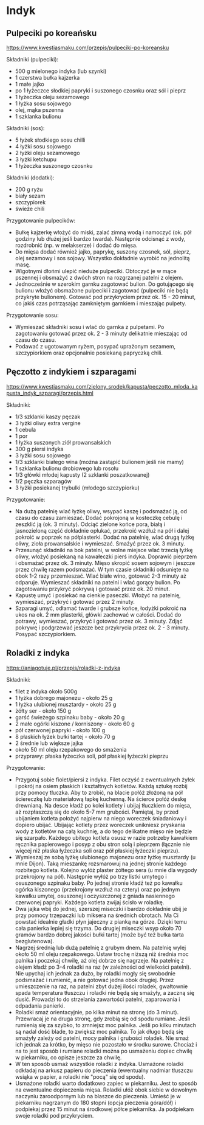 # Indyk

## Pulpeciki po koreańsku
https://www.kwestiasmaku.com/przepis/pulpeciki-po-koreansku

Składniki (pulpeciki):
* 500 g mielonego indyka (lub szynki)
* 1 czerstwa bułka kajzerka
* 1 małe jajko
* po 1 łyżeczce słodkiej papryki i suszonego czosnku oraz sól i pieprz
* 1 łyżeczka oleju sezamowego
* 1 łyżka sosu sojowego
* olej, mąka pszenna
* 1 szklanka bulionu

Składniki (sos):
* 5 łyżek słodkiego sosu chilli
* 4 łyżki sosu sojowego
* 2 łyżki oleju sezamowego
* 3 łyżki ketchupu
* 1 łyżeczka suszonego czosnku

Składniki (dodatki):
* 200 g ryżu
* biały sezam
* szczypiorek
* świeże chili

Przygotowanie pulpecików:
* Bułkę kajzerkę włożyć do miski, zalać zimną wodą i namoczyć (ok. pół godziny lub dłużej jeśli bardzo twarda). Następnie odcisnąć z wody, rozdrobnić (np. w melakserze) i dodać do mięsa.
* Do mięsa dodać również jajko, paprykę, suszony czosnek, sól, pieprz, olej sezamowy i sos sojowy. Wszystko dokładnie wyrobić na jednolitą masę.
* Wigotnymi dłońmi ulepić nieduże pulpeciki. Obtoczyć je w mące pszennej i obsmażyć z dwóch stron na rozgrzanej patelni z olejem.
* Jednocześnie w szerokim garnku zagotować bulion. Do gotującego się bulionu włożyć obsmażone pulpeciki i zagotować (pulpeciki nie będą przykryte bulionem). Gotować pod przykryciem przez ok. 15 - 20 minut, co jakiś czas potrząsając zamkniętym garnkiem i mieszając pulpety.

Przygotowanie sosu:
* Wymieszać składniki sosu i wlać do garnka z pulpetami. Po zagotowaniu gotować przez ok. 2 - 3 minuty delikatnie mieszając od czasu do czasu.
* Podawać z ugotowanym ryżem, posypać uprażonym sezamem, szczypiorkiem oraz opcjonalnie posiekaną papryczką chili.

## Pęczotto z indykiem i szparagami
https://www.kwestiasmaku.com/zielony_srodek/kapusta/peczotto_mloda_kapusta_indyk_szparagi/przepis.html

Składniki:
* 1/3 szklanki kaszy pęczak
* 3 łyżki oliwy extra vergine
* 1 cebula
* 1 por
* 1 łyżka suszonych ziół prowansalskich
* 300 g piersi indyka
* 3 łyżki sosu sojowego
* 1/3 szklanki białego wina (można zastąpić bulionem jeśli nie mamy)
* 1 szklanka bulionu drobiowego lub rosołu
* 1/3 główki młodej kapusty (2 szklanki poszatkowanej)
* 1/2 pęczka szparagów
* 3 łyżki posiekanej trybulki (młodego szczypiorku)

Przygotowanie:
* Na dużą patelnię wlać łyżkę oliwy, wsypać kaszę i podsmażać ją, od czasu do czasu zamieszać. Dodać pokrojoną w kosteczkę cebulę i zeszklić ją (ok. 3 minuty). Odciąć zielone końce pora, białą i jasnozieloną część dokładnie opłukać, przekroić wzdłuż na pół i dalej pokroić w poprzek na półplasterki. Dodać na patelnię, wlać drugą łyżkę oliwy, zioła prowansalskie i wymieszać. Smażyć przez ok. 3 minuty.
* Przesunąć składniki na bok patelni, w wolne miejsce wlać trzecią łyżkę oliwy, włożyć posiekaną na kawałeczki pierś indyka. Doprawić pieprzem i obsmażać przez ok. 3 minuty. Mięso skropić sosem sojowym i jeszcze przez chwilę razem podsmażać. W tym czasie składniki odsunięte na obok 1-2 razy przemieszać. Wlać białe wino, gotować 2-3 minuty aż odparuje. Wymieszać składniki na patelni i wlać gorący bulion. Po zagotowaniu przykryć pokrywą i gotować przez ok. 20 minut.
* Kapustę umyć i posiekać na cienkie paseczki. Włożyć na patelnię, wymieszać, przykryć i gotować przez 2 minuty.
* Szparagi umyć, odłamać twarde i grubsze końce, łodyżki pokroić na ukos na ok. 2 mm plasterki, główki zachować w całości. Dodać do potrawy, wymieszać, przykryć i gotować przez ok. 3 minuty. Zdjąć pokrywę i podgrzewać jeszcze bez przykrycia przez ok. 2 - 3 minuty. Posypać szczypiorkiem.

## Roladki z indyka
https://aniagotuje.pl/przepis/roladki-z-indyka

Składniki:
* filet z indyka około 500g
* 1 łyżka dobrego majonezu - około 25 g
* 1 łyżka ulubionej musztardy - około 25 g
* żółty ser - około 150 g
* garść świeżego szpinaku baby - około 20 g
* 2 małe ogórki kiszone / korniszony - około 60 g
* pół czerwonej papryki - około 100 g
* 8 płaskich łyżek bułki tartej - około 70 g
* 2 średnie lub większe jajka
* około 50 ml oleju rzepakowego do smażenia
* przyprawy: płaska łyżeczka soli, pół płaskiej łyżeczki pieprzu

Przygotowanie:
* Przygotuj sobie fiolet/piersi z indyka. Filet oczyść z ewentualnych żyłek i pokrój na osiem płaskich i kształtnych kotletów. Każdą sztukę rozbij przy pomocy tłuczka. Aby to zrobić, na blacie połóż złożoną na pół ściereczkę lub materiałową łapkę kuchenną. Na ścierce połóż deskę drewnianą. Na desce kładź po kolei kotlety i ubijaj tłuczkiem do mięsa, aż rozpłaszczą się do około 5-7 mm grubości.  Pamiętaj, by przed ubijaniem kotleta położyć najpierw na niego woreczek śniadaniowy i dopiero ubijać. Ubijając kotlety przez woreczek unikniesz pryskania wody z kotletów na całą kuchnię, a do tego delikatne mięso nie będzie się szarpało. Każdego ubitego kotleta osusz w razie potrzeby kawałkiem ręcznika papierowego i posyp z obu stron solą i pieprzem (łącznie nie więcej niż płaska łyżeczka soli oraz pół płaskiej łyżeczki pieprzu). 
* Wymieszaj ze sobą łyżkę ulubionego majonezu oraz łyżkę musztardy (u mnie Dijon). Taką mieszankę rozsmarowuj na jednej stronie każdego rozbitego kotleta. Kolejno wyłóż plaster żółtego sera (u mnie dla wygody przekrojony na pół). Następnie wyłóż po trzy listki umytego i osuszonego szpinaku baby. Po jednej stronie kładź też po kawałku ogórka kiszonego (przekrojony wzdłuż na cztery) oraz po jednym kawałku umytej, osuszonej i oczyszczonej z gniada nasiennego czerwonej papryki. Każdego kotleta zwijaj ścisło w roladkę.  
* Dwa jajka wbij do jednej, szerszej miseczki i bardzo dokładnie ubij je przy pomocy trzepaczki lub miksera na średnich obrotach. Ma Ci powstać idealnie gładki płyn jajeczny z pianką na górze. Dzięki temu cała panierka lepiej się trzyma. Do drugiej miseczki wsyp około 70 gramów bardzo dobrej jakości bułki tartej (może być też bułka tarta bezglutenowa).  
* Nagrzej średnią lub dużą patelnię z grubym dnem. Na patelnię wylej około 50 ml oleju rzepakowego. Ustaw trochę niższą niż średnia moc palnika i poczekaj chwilę, aż olej dobrze się nagrzeje. Na patelnię z olejem kładź po 3-4 roladki na raz (w zależności od wielkości patelni). Nie upychaj ich jednak za dużo, by roladki mogły się swobodnie podsmażać i rumienić, a nie gotować jedna obok drugiej. Przez umieszczenie na raz, na patelni zbyt dużej ilości roladek, gwałtownie spada temperatura tłuszczu i roladki nie będą się smażyły, a zaczną się dusić. Prowadzi to do strzelania zawartości patelni, zaparowania i odpadania panierki.  
* Roladki smaż orientacyjnie, po kilka minut na stronę (do 3 minut). Przewracaj je na druga stronę, gdy zrobią się od spodu rumiane. Jeśli rumienią się za szybko, to zmniejsz moc palnika. Jeśli po kilku minutach są nadal dość blade, to zwiększ moc palnika. To jak długo będą się smażyły zależy od patelni, mocy palnika i grubości roladek. Nie smaż ich jednak za krótko, by mięso nie pozostało w środku surowe. Chociaż i na to jest sposób i rumiane roladki można po usmażeniu dopiec chwilę w piekarniku, co opisze jeszcze za chwilę. 
* W ten sposób usmaż wszystkie roladki z indyka. Usmażone roladki odkładaj na arkusz papieru do pieczenia (ewentualny nadmiar tłuszczu wsiąka w papier, a roladki nie "pocą" się od spodu).  
* Usmażone roladki warto dodatkowo zapiec w piekarniku. Jest to sposób na ewentualne dopieczenia mięsa. Roladki ułóż obok siebie w dowolnym naczyniu żaroodpornym lub na blaszce do pieczenia. Umieść je w piekarniku nagrzanym do 180 stopni (opcja pieczenia góra/dół) i podpiekaj przez 15 minut na środkowej półce piekarnika. Ja podpiekam swoje roladki pod przykryciem.  
